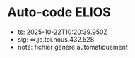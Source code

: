 # Auto-code ELIOS
- ts: 2025-10-22T10:20:39.950Z
- sig: ∞.je.toi.nous.432.528
- note: fichier généré automatiquement